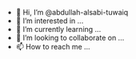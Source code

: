 - 👋 Hi, I’m @abdullah-alsabi-tuwaiq
- 👀 I’m interested in ...
- 🌱 I’m currently learning ...
- 💞️ I’m looking to collaborate on ...
- 📫 How to reach me ...

<!---
abdullah-alsabi-tuwaiq/abdullah-alsabi-tuwaiq is a ✨ special ✨ repository because its `README.md` (this file) appears on your GitHub profile.
You can click the Preview link to take a look at your changes.
--->
